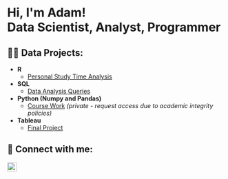 <h1>Hi, I'm Adam! <br/>Data Scientist, Analyst, Programmer</br></h1>

<h2>👨‍💻 Data Projects:</h2>

- <b>R</b>
  - [Personal Study Time Analysis](https://github.com/marleyad/studydata)
- <b>SQL</b>
  - [Data Analysis Queries](https://github.com/marleyad/SQL-Exercises)
- <b>Python (Numpy and Pandas)</b>
  - [Course Work](https://github.com/marleyad/numpy_and_pandas) *(private - request access due to academic integrity policies)*
- <b>Tableau</b>
  - [Final Project](https://github.com/marleyad/tableauproject/tree/main)

<h2> 🤳 Connect with me:</h2>

[<img align="left" alt="JoshMadakor | LinkedIn" width="22px" src="https://cdn.jsdelivr.net/npm/simple-icons@v3/icons/linkedin.svg" />][linkedin]


[linkedin]: https://www.linkedin.com/in/adam-marley/
